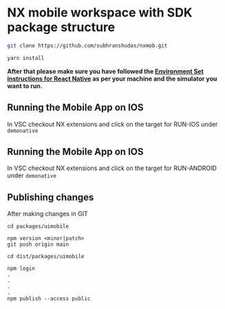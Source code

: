 # NX mobile workspace with SDK package structure

```bash
git clone https://github.com/subhranshudas/nxmob.git
```

```bash
yarn install
```


**After that please make sure you have followed the [Environment Set instructions for React Native](https://reactnative.dev/docs/environment-setup) as per your machine and the simulator you want to run.**

## Running the Mobile App on IOS
In VSC checkout NX extensions and click on the target for RUN-IOS under `demonative`

## Running the Mobile App on IOS
In VSC checkout NX extensions and click on the target for RUN-ANDROID under `demonative`


## Publishing changes

After making changes in GIT

```
cd packages/uimobile
```

```
npm version <minor|patch>
git push origin main
```

```
cd dist/packages/uimobile
```

```
npm login
.
.
.
.
npm publish --access public
```

